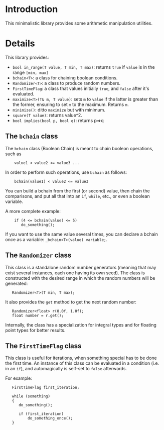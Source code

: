 # Introduction #

This minimalistic library provides some arithmetic manipulation utilities.


# Details #

This library provides:
  * `bool in_range(T value, T min, T max)`: returns `true` if `value` is in the range `[min, max]`
  * `bchain<T>`: a class for chaining boolean conditions.
  * `Randomizer<T>`: a class to produce random numbers.
  * `FirstTimeFlag`: a class that values initially `true`, and `false` after it's evaluated.
  * `maximize<T>(T& m, T value)`: sets `m` to `value` if the latter is greater than the former, ensuring to set `m` to the maximum. Returns `m`.
  * `minimize()`: ditto `maximize` but with minimum.
  * `square(T value)`: returns value^2.
  * `bool implies(bool p, bool q)`: returns p=>q

## The `bchain` class ##

The `bchain` class (Boolean Chain) is meant to chain boolean operations, such as
```
    value1 < value2 <= value3 ...
```

In order to perform such operations, use `bchain` as follows:
```
    bchain(value1) < value2 <= value3
```
You can build a bchain from the first (or second) value, then chain the comparisons, and put all that into an `if`, `while`, etc., or even a boolean variable.

A more complete example:
```
    if (4 <= bchain(value) <= 5)
       do_something();
```

If you want to use the same value several times, you can declare a bchain once as a variable: `_bchain<T>(value) variable;`.


## The `Randomizer` class ##

This class is a standalone random number generators (meaning that may exist several instances, each one having its own seed).
The class is constructed with the desired range in which the random numbers will be generated:
```
   Randomizer<T>(T min, T max);
```

It also provides the `get` method to get the next random number:
```
   Randomizer<float> r(0.0f, 1.0f);
   float number = r.get();
```


Internally, the class has a specialization for integral types and for floating point types for better results.


## The `FirstTimeFlag` class ##

This class is useful for iterations, when something special has to be done the first time.
An instance of this class can be evaluated in a condition (i.e. in an `if`), and automagically is self-set to `false` afterwards.

For example:
```
   FirstTimeFlag first_iteration;

   while (something)
   {
      do_something();

      if (first_iteration)
          do_something_once();
   }
```